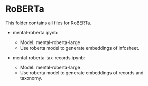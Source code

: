 # RoBERTa

This folder contains all files for RoBERTa.

* mental-roberta.ipynb:
	* Model:  mental-roberta-large
	* Use roberta model to generate embeddings of infosheet.

* mental-roberta-tax-records.ipynb:
	* Model:  mental-roberta-large
	* Use roberta model to generate embeddings of records and taxonomy.